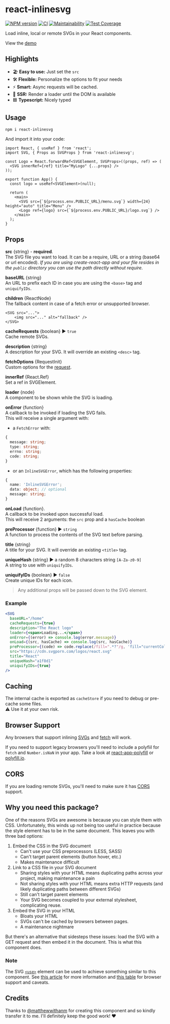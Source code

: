# react-inlinesvg

[![NPM version](https://badge.fury.io/js/react-inlinesvg.svg)](https://www.npmjs.com/package/react-inlinesvg) [![CI](https://github.com/gilbarbara/react-inlinesvg/actions/workflows/main.yml/badge.svg)](https://github.com/gilbarbara/react-inlinesvg/actions/workflows/main.yml) [![Maintainability](https://api.codeclimate.com/v1/badges/c7e42fe511b80cc25760/maintainability)](https://codeclimate.com/github/gilbarbara/react-inlinesvg/maintainability) [![Test Coverage](https://api.codeclimate.com/v1/badges/c7e42fe511b80cc25760/test_coverage)](https://codeclimate.com/github/gilbarbara/react-inlinesvg/test_coverage)

Load inline, local or remote SVGs in your React components.

View the [demo](https://codesandbox.io/s/github/gilbarbara/react-inlinesvg/tree/main/demo)

## Highlights

- 🏖 **Easy to use:** Just set the `src`
- 🛠 **Flexible:** Personalize the options to fit your needs
- ⚡️ **Smart:** Async requests will be cached.
- 🚀 **SSR:** Render a loader until the DOM is available
- 🟦 **Typescript:** Nicely typed

## Usage

```sh
npm i react-inlinesvg
```

And import it into your code:

```tsx
import React, { useRef } from 'react';
import SVG, { Props as SVGProps } from 'react-inlinesvg';

const Logo = React.forwardRef<SVGElement, SVGProps>((props, ref) => (
  <SVG innerRef={ref} title="MyLogo" {...props} />
));

export function App() {
  const logo = useRef<SVGElement>(null);

  return (
    <main>
      <SVG src={`${process.env.PUBLIC_URL}/menu.svg`} width={24} height="auto" title="Menu" />
      <Logo ref={logo} src={`${process.env.PUBLIC_URL}/logo.svg`} />
    </main>
  );
}
```

## Props

**src** {string} - **required**.  
The SVG file you want to load. It can be a require, URL or a string (base64 or url encoded).
_If you are using create-react-app and your file resides in the `public` directory you can use the path directly without require._

**baseURL** {string}  
An URL to prefix each ID in case you are using the `<base>` tag and `uniquifyIDs`.

**children** {ReactNode}  
The fallback content in case of a fetch error or unsupported browser.

```
<SVG src="...">
	<img src="..." alt="fallback" />
</SVG>
```

**cacheRequests** {boolean} ▶︎ `true`  
Cache remote SVGs.

**description** {string}  
A description for your SVG. It will override an existing `<desc>` tag.

**fetchOptions** {RequestInit}  
Custom options for the [request](https://developer.mozilla.org/en-US/docs/Web/API/Request/Request).

**innerRef** {React.Ref}  
Set a ref in SVGElement.

**loader** {node}  
A component to be shown while the SVG is loading.

**onError** {function}  
A callback to be invoked if loading the SVG fails.  
This will receive a single argument with:

- a `FetchError` with:

```typescript
{
  message: string;
  type: string;
  errno: string;
  code: string;
}
```

- or an `InlineSVGError`, which has the following properties:

```typescript
{
  name: 'InlineSVGError';
  data: object; // optional
  message: string;
}
```

**onLoad** {function}.  
A callback to be invoked upon successful load.  
This will receive 2 arguments: the `src` prop and a `hasCache` boolean

**preProcessor** {function} ▶︎ `string`  
A function to process the contents of the SVG text before parsing.

**title** {string}  
A title for your SVG. It will override an existing `<title>` tag.

**uniqueHash** {string} ▶︎ a random 8 characters string `[A-Za-z0-9]`  
A string to use with `uniquifyIDs`.

**uniquifyIDs** {boolean} ▶︎ `false`  
Create unique IDs for each icon.

> Any additional props will be passed down to the SVG element.

### Example

```jsx
<SVG
  baseURL="/home"
  cacheRequests={true}
  description="The React logo"
  loader={<span>Loading...</span>}
  onError={(error) => console.log(error.message)}
  onLoad={(src, hasCache) => console.log(src, hasCache)}
  preProcessor={(code) => code.replace(/fill=".*?"/g, 'fill="currentColor"')}
  src="https://cdn.svgporn.com/logos/react.svg"
  title="React"
  uniqueHash="a1f8d1"
  uniquifyIDs={true}
/>
```

## Caching

The internal cache is exported as `cacheStore` if you need to debug or pre-cache some files.  
⚠️ Use it at your own risk.

## Browser Support

Any browsers that support inlining [SVGs](https://developer.mozilla.org/en-US/docs/Web/SVG/Element/svg) and [fetch](https://developer.mozilla.org/en-US/docs/Web/API/Fetch_API) will work.

If you need to support legacy browsers you'll need to include a polyfiil for `fetch` and `Number.isNaN` in your app. Take a look at [react-app-polyfill](https://www.npmjs.com/package/react-app-polyfill) or [polyfill.io](https://polyfill.io/v3/).

## CORS

If you are loading remote SVGs, you'll need to make sure it has [CORS](https://developer.mozilla.org/en-US/docs/Web/HTTP/CORS) support.

## Why you need this package?

One of the reasons SVGs are awesome is because you can style them with CSS.
Unfortunately, this winds up not being too useful in practice because the style element has to be in the same document. This leaves you with three bad options:

1. Embed the CSS in the SVG document
   - Can't use your CSS preprocessors (LESS, SASS)
   - Can't target parent elements (button hover, etc.)
   - Makes maintenance difficult
2. Link to a CSS file in your SVG document
   - Sharing styles with your HTML means duplicating paths across your project, making maintenance a pain
   - Not sharing styles with your HTML means extra HTTP requests (and likely
     duplicating paths between different SVGs)
   - Still can't target parent elements
   - Your SVG becomes coupled to your external stylesheet, complicating reuse.
3. Embed the SVG in your HTML
   - Bloats your HTML
   - SVGs can't be cached by browsers between pages.
   - A maintenance nightmare

But there's an alternative that sidesteps these issues: load the SVG with a GET request and then embed it in the document. This is what this component does.

### Note

The SVG [`<use>`](http://css-tricks.com/svg-use-external-source) element can be used to achieve something similar to this component. See [this article](http://taye.me/blog/svg/a-guide-to-svg-use-elements/) for more information and [this table](https://developer.mozilla.org/en-US/docs/Web/SVG/Element/use#Browser_compatibility) for browser support and caveats.

## Credits

Thanks to [@matthewwithanm](https://github.com/matthewwithanm) for creating this component and so kindly transfer it to me.
I'll definitely keep the good work! ❤️
